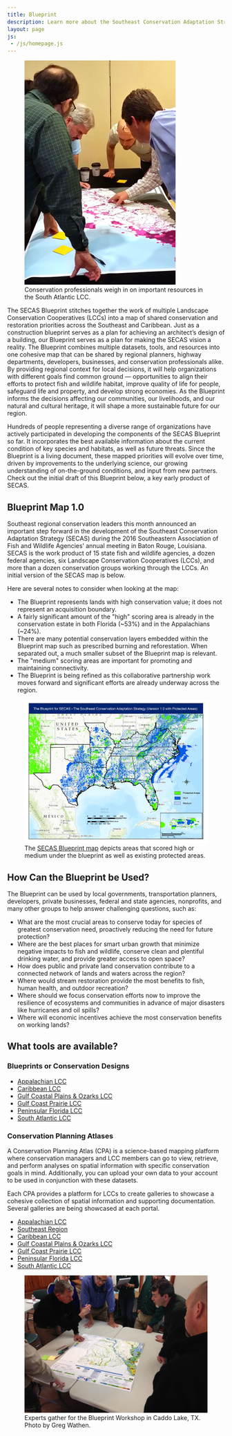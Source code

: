 ```yaml
---
title: Blueprint
description: Learn more about the Southeast Conservation Adaptation Strategy (SECAS) Blueprint
layout: page
js:
 - /js/homepage.js
---
```


<figure class="image-right">
  <img src="./images/south-atlantic-blueprint-2.jpg" alt="A group of conservation professionals investigating a map"/>
  <figcaption>Conservation professionals weigh in on important resources in the South Atlantic LCC.</figcaption>
</figure>

The SECAS Blueprint stitches together the work of multiple Landscape Conservation Cooperatives (LCCs) into a map of shared conservation and restoration priorities across the Southeast and Caribbean. Just as a construction blueprint serves as a plan for achieving an architect’s design of a building, our Blueprint serves as a plan for making the SECAS vision a reality. The Blueprint combines multiple datasets, tools, and resources into one cohesive map that can be shared by regional planners, highway departments, developers, businesses, and conservation professionals alike. By providing regional context for local decisions, it will help organizations with different goals find common ground — opportunities to align their efforts to protect fish and wildlife habitat, improve quality of life for people, safeguard life and property, and develop strong economies. As the Blueprint informs the decisions affecting our communities, our livelihoods, and our natural and cultural heritage, it will shape a more sustainable future for our region.

Hundreds of people representing a diverse range of organizations have actively participated in developing the components of the SECAS Blueprint so far. It incorporates the best available information about the current condition of key species and habitats, as well as future threats. Since the Blueprint is a living document, these mapped priorities will evolve over time, driven by improvements to the underlying science, our growing understanding of on-the-ground conditions, and input from new partners.  Check out the initial draft of this Blueprint below, a key early product of SECAS.

## Blueprint Map 1.0

Southeast regional conservation leaders this month announced an important step forward in the development of the Southeast Conservation Adaptation Strategy (SECAS) during the 2016 Southeastern Association of Fish and Wildlife Agencies’ annual meeting in Baton Rouge, Louisiana.  SECAS is the work product of 15 state fish and wildlife agencies, a dozen federal agencies, six Landscape Conservation Cooperatives (LCCs), and more than a dozen conservation groups working through the LCCs.   An initial version of the SECAS map is below.

Here are several notes to consider when looking at the map:

 - The Blueprint represents lands with high conservation value; it does not represent an acquisition boundary.
 - A fairly significant amount of the "high" scoring area is already in the conservation estate in both Florida (~53%) and in the Appalachians (~24%).
 - There are many potential conservation layers embedded within the Blueprint map such as prescribed burning and reforestation.  When separated out, a much smaller subset of the Blueprint map is relevant.
 - The "medium" scoring areas are important for promoting and maintaining connectivity.
 - The Blueprint is being refined as this collaborative partnership work moves forward and significant efforts are already underway across the region.   

<figure>
  <a href="./images/secas-blueprint-1-full-res.jpg" target="_blank">
    <img src="./images/secas-blueprint-1.jpg" alt="A map depicting key areas to fullfil the vision of SECAS.  Map includes protected areas as well as high and medium ranked areas from the blueprint." />
  </a>
  <figcaption>The <a href="./images/secas-blueprint-1-full-res.jpg" target="_blank">SECAS Blueprint map</a> depicts areas that scored high or medium under the blueprint as well as existing protected areas.</figcaption>
</figure>

## How Can the Blueprint be Used?

The Blueprint can be used by local governments, transportation planners, developers, private businesses, federal and state agencies, nonprofits, and many other groups to help answer challenging questions, such as:

- What are the most crucial areas to conserve today for species of greatest conservation need, proactively reducing the need for future protection?
- Where are the best places for smart urban growth that minimize negative impacts to fish and wildlife, conserve clean and plentiful drinking water, and provide greater access to open space?
- How does public and private land conservation contribute to a connected network of lands and waters across the region?
- Where would stream restoration provide the most benefits to fish, human health, and outdoor recreation?
- Where should we focus conservation efforts now to improve the resilience of ecosystems and communities in advance of major disasters like hurricanes and oil spills?
- Where will economic incentives achieve the most conservation benefits on working lands?

## What tools are available?

### Blueprints or Conservation Designs
- [Appalachian LCC](http://applcc.org/conservation-design/conservation-design)
- [Caribbean LCC](http://caribbeanlcc.org/)
- [Gulf Coastal Plains &amp; Ozarks LCC](http://gcpolcc.org/blueprint-1-0)
- [Gulf Coast Prairie LCC](http://gulfcoastprairielcc.org/science/)
- [Peninsular Florida LCC](http://peninsularfloridalcc.org/page/science-plan)
- [South Atlantic LCC](http://www.southatlanticlcc.org/blueprint/)

### Conservation Planning Atlases

A Conservation Planning Atlas (CPA) is a science-based mapping platform where conservation managers and LCC members can go to view, retrieve, and perform analyses on spatial information with specific conservation goals in mind. Additionally, you can upload your own data to your account to be used in conjunction with these datasets.

Each CPA provides a platform for LCCs to create galleries to showcase a cohesive collection of spatial information and supporting documentation. Several galleries are being showcased at each portal.

- [Appalachian LCC](https://nalcc.databasin.org/galleries/4a9cde6909894d8da702370bedc4aaba)
- [Southeast Region](https://seregion.databasin.org/)
- [Caribbean LCC](http://caribbeanlcc.org/clcc-atlas/)
- [Gulf Coastal Plains &amp; Ozarks LCC](https://gcpolcc.databasin.org/)
- [Gulf Coast Prairie LCC](https://gcplcc.databasin.org/)
- [Peninsular Florida LCC](http://peninsularfloridalcc.org/page/cpa)
- [South Atlantic LCC](https://salcc.databasin.org/)

<figure>
  <img src="./images/caddo-lake-texas.jpg" alt="A group of conservation professionals crowds around a map to annotate important resources" />
  <figcaption>Experts gather for the Blueprint Workshop in Caddo Lake, TX. Photo by Greg Wathen.</figcaption>
</figure>
